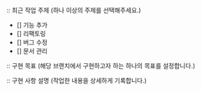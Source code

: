 :: 최근 작업 주제 (하나 이상의 주제를 선택해주세요.)
- [] 기능 추가
- [] 리팩토링
- [] 버그 수정
- [] 문서 관리

:: 구현 목표 (해당 브랜치에서 구현하고자 하는 하나의 목표를 설정합니다.)

:: 구현 사항 설명 (작업한 내용을 상세하게 기록합니다.)